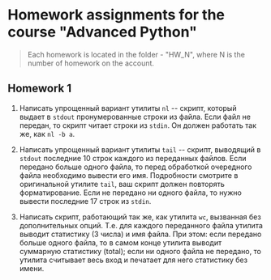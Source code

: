 # Homework assignments for the course "Advanced Python"

> Each homework is located in the folder - "HW_N", where N is the number of homework on the account.

## Homework 1

1. Написать упрощенный вариант утилиты `nl` -- скрипт, который выдает в `stdout` пронумерованные строки из файла. Если файл не передан, то скрипт читает строки из `stdin`. Он должен работать так же, как `nl -b a`.

2. Написать упрощенный вариант утилиты `tail` -- скрипт, выводящий в `stdout` последние 10 строк каждого из переданных файлов. Если передано больше одного файла, то перед обработкой очередного файла необходимо вывести его имя. Подробности смотрите в оригинальной утилите `tail`, ваш скрипт должен повторять форматирование. Если не передано ни одного файла, то нужно вывести последние 17 строк из `stdin`.

3. Написать скрипт, работающий так же, как утилита `wc`, вызванная без дополнительных опций. Т.е. для каждого переданного файла утилита выводит статистику (3 числа) и имя файла. При этом: если передано больше одного файла, то в самом конце утилита выводит суммарную статистику (total); если ни одного файла не передано, то утилита считывает весь вход и печатает для него статистику без имени.
